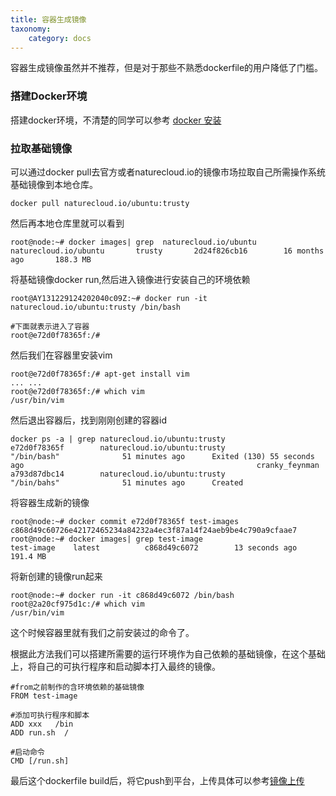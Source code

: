 ```yaml
---
title: 容器生成镜像
taxonomy:
    category: docs
---
```


容器生成镜像虽然并不推荐，但是对于那些不熟悉dockerfile的用户降低了门槛。

### 搭建Docker环境
搭建docker环境，不清楚的同学可以参考
[docker 安装](../../../q&a/docker-q&a)

### 拉取基础镜像
可以通过docker pull去官方或者naturecloud.io的镜像市场拉取自己所需操作系统基础镜像到本地仓库。

	docker pull naturecloud.io/ubuntu:trusty

然后再本地仓库里就可以看到

	root@node:~# docker images| grep  naturecloud.io/ubuntu
	naturecloud.io/ubuntu       trusty       2d24f826cb16        16 months ago       188.3 MB

将基础镜像docker run,然后进入镜像进行安装自己的环境依赖

	root@AY131229124202040c09Z:~# docker run -it naturecloud.io/ubuntu:trusty /bin/bash

	#下面就表示进入了容器
	root@e72d0f78365f:/# 

然后我们在容器里安装vim
	
	root@e72d0f78365f:/# apt-get install vim
	... ...
	root@e72d0f78365f:/# which vim
	/usr/bin/vim

然后退出容器后，找到刚刚创建的容器id
	
	docker ps -a | grep naturecloud.io/ubuntu:trusty
	e72d0f78365f        naturecloud.io/ubuntu:trusty                                      "/bin/bash"              51 minutes ago      Exited (130) 55 seconds ago                                                    cranky_feynman
	a793d87dbc14        naturecloud.io/ubuntu:trusty                                      "/bin/bahs"              51 minutes ago      Created     

将容器生成新的镜像

	root@node:~# docker commit e72d0f78365f test-images
	c868d49c60726e42172465234a84232a4ec3f87a14f24aeb9be4c790a9cfaae7
	root@node:~# docker images| grep test-image
	test-image    latest          c868d49c6072        13 seconds ago      191.4 MB
	         
将新创建的镜像run起来

	root@node:~# docker run -it c868d49c6072 /bin/bash
	root@2a20cf975d1c:/# which vim
	/usr/bin/vim

这个时候容器里就有我们之前安装过的命令了。

根据此方法我们可以搭建所需要的运行环境作为自己依赖的基础镜像，在这个基础上，将自己的可执行程序和启动脚本打入最终的镜像。
	
	#from之前制作的含环境依赖的基础镜像
	FROM test-image

	#添加可执行程序和脚本
	ADD xxx   /bin
	ADD run.sh  /
	
	#启动命令
	CMD [/run.sh]	


最后这个dockerfile build后，将它push到平台，上传具体可以参考[镜像上传](../generateImage#-1)

	
	
